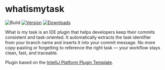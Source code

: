 # whatismytask

![Build](https://github.com/joaonpx/whatismytask/workflows/Build/badge.svg)
[![Version](https://img.shields.io/jetbrains/plugin/v/MARKETPLACE_ID.svg)](https://plugins.jetbrains.com/plugin/MARKETPLACE_ID)
[![Downloads](https://img.shields.io/jetbrains/plugin/d/MARKETPLACE_ID.svg)](https://plugins.jetbrains.com/plugin/MARKETPLACE_ID)

<!-- Plugin description -->
What is my task is an IDE plugin that helps developers keep their commits consistent and task-oriented. It automatically extracts the task identifier from your branch name and inserts it into your commit message. No more copy-pasting or forgetting to reference the right task — your workflow stays clean, fast, and traceable.
<!-- Plugin description end -->

Plugin based on the [IntelliJ Platform Plugin Template][template].

[template]: https://github.com/JetBrains/intellij-platform-plugin-template
[docs:plugin-description]: https://plugins.jetbrains.com/docs/intellij/plugin-user-experience.html#plugin-description-and-presentation
